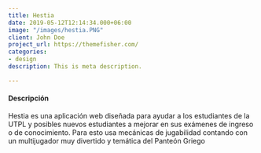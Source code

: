 ```yaml
---
title: Hestia
date: 2019-05-12T12:14:34.000+06:00
image: "/images/hestia.PNG"
client: John Doe
project_url: https://themefisher.com/
categories:
- design
description: This is meta description.

---
```

#### Descripción

Hestia es una aplicación web diseñada para ayudar a los estudiantes de la UTPL y posibles nuevos estudiantes a mejorar en sus exámenes de ingreso o de conocimiento. Para esto usa mecánicas de jugabilidad contando con un multijugador muy divertido y temática del Panteón Griego